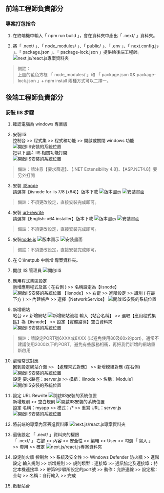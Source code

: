 ## 前端工程師負責部分

### 專案打包指令

1. 在終端機中輸入「 npm run build 」，會在資料夾中產出「 .next/ 」資料夾。

2. 將「 .next/ 」、「 node_modules/ 」、「 public/ 」、「 .env 」、「 next.config.js 」、「 package.json 」、「 package-lock.json 」提供給後端工程師。
![next.js/react.js專案資料夾](/README_image/F2E-project.JPG)

> 備註：
> <br />
> 上圖的藍色方框 「 node_modules/ 」和 「 package.json && package-lock.json 」+ npm install 兩種方式可以二擇一。

## 後端工程師負責部分

### 安裝 IIS 步驟

1.  確認電腦為 windows 專業版

2.  安裝IIS<br/>
控制台 >> 程式集 >> 程式和功能 >> 開啟或關閉 windows 功能
![開啟IIS安裝的系統位置](/README_image/install-IIS-01.JPG)<br />
把以下圖片 IIS 相關功能打開<br/>
![開啟IIS安裝的系統位置](/README_image/install-IIS-02.JPG)

>備註：請注意【要求篩選】、【.NET Extensibility 4.8】、【ASP.NET4.8】要另外打開

3. 安裝 [IISnode](https://github.com/Azure/iisnode/wiki/iisnode-releases) <br/>
請選擇【iisnode for iis 7/8 (x64)】版本下載
![版本圖示](/README_image/install-IIS-03.JPG)
![安裝畫面](/README_image/install-IIS-04.JPG)

> 備註：不須更改設定，直接安裝完成即可。

4.  安裝 [url-rewrite](https://www.iis.net/downloads/microsoft/url-rewrite) <br/>
請選擇【English: x64 installer】版本下載
![版本圖示](/README_image/install-IIS-05.JPG)
![安裝畫面](/README_image/install-IIS-06.JPG)

> 備註：不須更改設定，直接安裝完成即可。

5.  安裝[node.js](https://nodejs.org/en)
![版本圖示](./README_image/install-IIS-07.JPG)
![安裝畫面](./README_image/install-IIS-08.JPG)

> 備註：不須更改設定，直接安裝完成即可。

6. 在 C:\inetpub 中新增 專案資料夾。

7. 開啟 IIS 管理員
![開啟IIS](./README_image/install-IIS-10.JPG)

8. 應用程式集區設定<br />
新增應用程式及區 ( 在右側 ) >> 名稱設定為【iisnode】
![開啟IIS安裝的系統位置](./README_image/install-IIS-11.JPG)
【iisnode】>> 右鍵 >> 進階設定 >> 識別 ( 在最下方 ) >> 內建帳戶 >> 選擇【NetworkService】
![開啟IIS安裝的系統位置](./README_image/install-IIS-13.JPG)

9. 新增網站<br />
站台 >> 新增網站
![新增網站流程](./README_image/install-IIS-15.JPG)
輸入【站台名稱】 >> 選取【應用程式集區】為【iisnode】 >> 設定【實體路徑】空白資料夾<br/>
![開啟IIS安裝的系統位置](./README_image/install-IIS-16.JPG)

>備註：請設定PORT號6XXX或8XXX (以避免使用80及80x的port)，通常不建議使用2000以下的PORT，避免有些服務相衝，再把我們新增的網站重新啟用

10. 處理常式對應<br />
回到設定網站介面 >> 【處理常式對應】 >> 新增模組對應 (在右側)<br>
![開啟IIS安裝的系統位置](./README_image/install-IIS-20.JPG)<br /> 
設定 要求路徑：server.js >> 模組：iiinode >> 名稱：Module1 <br/>
![開啟IIS安裝的系統位置](./README_image/install-IIS-21.JPG)

11. 設定 URL Rewrite
![開啟IIS安裝的系統位置](./README_image/install-IIS-23.JPG)<br>
新增規則 >> 空白規則
![開啟IIS安裝的系統位置](./README_image/install-IIS-24.JPG)<br>
設定 名稱：myapp >> 模式：/* >> 重寫 URL：server.js<br>
![開啟IIS安裝的系統位置](./README_image/install-IIS-25.JPG)

12. 將前端的專案內容丟進資料庫
![next.js/react.js專案資料夾](./README_image/F2E-project.JPG)

13. 最後設定 「 .next/ 」資料夾的權限 <br/>
「 .next/ 」 右鍵 >> 內容 >> 安全性 >> 編輯 >> User >> 勾選「 寫入 」 >> 套用 >> 確定
![next.js/react.js專案資料夾](./README_image/install-IIS-26.JPG)

14. 設定防火牆
    控制台 >> 系統及安全性 >> Windows Defender 防火牆 >> 進階設定
    輸入規則 >> 新增規則 >> 規則類型：連接埠 >> 通訊協定及連接埠：特定本機連接埠 >> 帶第9步驟所設定的port號 >> 動作：允許連線 >> 設定檔：全勾 >> 名稱：自行輸入 >> 完成
    
15. 啟動站台

